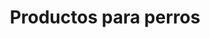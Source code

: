---
genericImage: {
 url: /arnes.webp,
 alt: Arnes personalizable
}
title: Productos para perros
description: Los productos mostrados son ejemplos de los trabajos que hemos realizado anteriormente, si desea hacer alguna modificación como en el color de la tela, debes indicarlo, junto con las medidas del busto de tu perro, a la hora de hacer el pedido.
price: 19.99
images: [
    {
        url: /ProductosPerros/arnesAnimalPrint.webp,
        alt: Arnes estampado AnimalPrint
    },
    {
        url: /ProductosPerros/arnesCaballitosDeMar.webp,
        alt: Arnes estampado  caballitos de mar
    },
    {
        url: /ProductosPerros/arnesEstampadoPerro.webp,
        alt: Arnes estampado buldog
    }
]
---